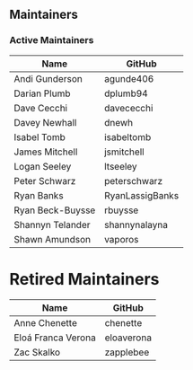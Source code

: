 ## Maintainers

### Active Maintainers
| Name | GitHub |
| --- | --- |
| Andi Gunderson | agunde406 |
| Darian Plumb | dplumb94 |
| Dave Cecchi | davececchi |
| Davey Newhall | dnewh |
| Isabel Tomb | isabeltomb |
| James Mitchell | jsmitchell |
| Logan Seeley | ltseeley |
| Peter Schwarz | peterschwarz |
| Ryan Banks | RyanLassigBanks |
| Ryan Beck-Buysse | rbuysse |
| Shannyn Telander | shannynalayna |
| Shawn Amundson | vaporos |


# Retired Maintainers
| Name | GitHub |
| --- | --- |
| Anne Chenette | chenette |
| Eloá Franca Verona | eloaverona |
| Zac Skalko | zapplebee |
